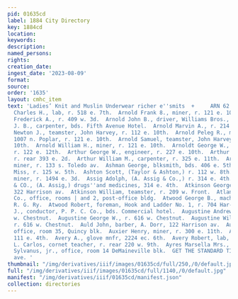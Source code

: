 ```yaml
---
pid: 01635cd
label: 1884 City Directory
key: 1884cd
location: 
keywords: 
description: 
named_persons: 
rights: 
creation_date: 
ingest_date: '2023-08-09'
format: 
source: 
order: '1635'
layout: cmhc_item
text: 'Ladies’ Knit and Muslin Underwear richer e''smits  +     ARN 62 AYR     Arnold
  Charles H., lab, r. 518 e. 7th.  Arnold Frank 8., miner, r. 121 e. 10th. °¢  Arnold
  Frederick A., r. 409 w. 3d.  Arnold John B., driver, Williams Bros., 307 e. 6th.  Arnold
  J. B., carpenter, bds. Fifth Avenue Hotel.  Arnold Marvin A., r. 214 e. 10th.  Arnold
  Newton J., teamster, John Harvey, r. 112 e. 10th.  Arnold Peleg R., meat market,
  1007 n. Poplar, r. 121 e. 10th.  Arnold Samuel, teamster, John Harvey, r. 411 e.
  10th.  Arnold William H., miner, r. 121 e. 10th.  Arnoldt George W., carpenter,
  r. 122 e. 12th.  Arthur George W., engineer, r. 227 e. 10th.  Arthur James B., miner,
  r. rear 393 e. 2d.  Arthur William M., carpenter, r. 325 e. 11th.  Arvidson Peter,
  miner, r. 133 s. Toledo av.  Ashman George, blksmith, bds. 406 e. 5th.  Ashton Laura
  Miss, r. 125 w. 5th.  Ashton Scott, (Taylor & Ashton,) r. 112 w. 8th.  Aspgren Alfred,
  miner, r. 1494 e. 3d.  Assig Adolph, (A. Assig & Co.,) r. 314 e. 4th.  ASSIG A.
  & CO., (A. Assig,) drugs''and medicines, 314 e. 4th.  Atkinson George R., clothing,
  322 Harrison av.  Atkinson William, teamster, r. 209 w. Front.  Atlantis Mining
  Co., office, rooms | and 2, post-office bldg.  Atwood George B., machinist, D. &
  R. G. Ry.  Atwood Robert, foreman, Hook and Ladder No. 1, r. 704 Har- rison av.  Aubrey
  J., conductor, P. P. C. Co., bds. Commercial hotel.  Augustine Andrew, barber, 140
  w. Chestnut.  Augustine George W., r. 616 w. Chestnut.  Augustine William R., hackman,
  r. 616 w. Chestnut.  Auld John, barber, A. Dorr, 122 Harrison av.  Australian Mine,
  office, room 35, Quincy blk.  Auxier Henry, miner, r. 300 e. 11th.  Avenue Stables,
  111 e. 4th.  Avery A., glove mnfr, 2224 ec. 6th.  Avery Robert, lab, r. 122 e. 3d.  Aylworth
  L. Carlos, cornet teacher, r. rear 220 w. 9th.  Ayres Marsella Mrs., r. 130 e. 7th.  Ayres
  Sylvanus, jr., office, room 14 DeMaineville blk.  GET THE STANDARD TIME **s0o°sersison
  ave. '
thumbnail: "/img/derivatives/iiif/images/01635cd/full/250,/0/default.jpg"
full: "/img/derivatives/iiif/images/01635cd/full/1140,/0/default.jpg"
manifest: "/img/derivatives/iiif/01635cd/manifest.json"
collection: directories
---
```

